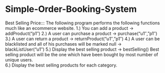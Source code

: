 # Simple-Order-Booking-System
Best Selling Price:::
The following program performs the following functions much like an ecommerce website.
1.) You can add a product -> addProduct(“p1″) 
2.) A user can purchase a product -> purchase(“u1″,”p1″) 
3.) A user can return a product -> returnProduct(“u1″,”p1″) 
4.) A user can be blacklisted and all of his purchases will be marked null -> blackListUser(“u1″) 
5.) Display the best selling product -> bestSelling() Best selling product will be the one which have been bought by most number of unique users.  
6.) Display the best selling products for each category.
